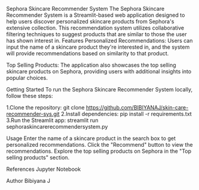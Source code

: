 Sephora Skincare Recommender System
The Sephora Skincare Recommender System is a Streamlit-based web application designed to help users discover personalized skincare products from Sephora's extensive collection. This recommendation system utilizes collaborative filtering techniques to suggest products that are similar to those the user has shown interest in.
Features
Personalized Recommendations: Users can input the name of a skincare product they're interested in, and the system will provide recommendations based on similarity to that product.

Top Selling Products: The application also showcases the top selling skincare products on Sephora, providing users with additional insights into popular choices.

Getting Started
To run the Sephora Skincare Recommender System locally, follow these steps:

1.Clone the repository:
git clone https://github.com/BIBIYANAJ/skin-care-recommender-sys.git
2.Install dependencies:
pip install -r requirements.txt
3.Run the Streamlit app:
streamlit run sephoraskincarerecommendersystem.py

Usage
Enter the name of a skincare product in the search box to get personalized recommendations.
Click the "Recommend" button to view the recommendations.
Explore the top selling products on Sephora in the "Top selling products" section.

References
Jupyter Notebook

Author
Bibiyana J
